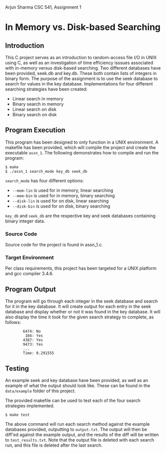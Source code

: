 Arjun Sharma
CSC 541, Assignment 1

# In Memory vs. Disk-based Searching

## Introduction

This C project serves as an introduction to random-access file I/O in UNIX
using C, as well as an investigation of time efficiency isssues associated
with in-memory versus disk-based searching. Two different databases have
been provided, seek.db and key.db. These both contain lists of integers in
binary form. The purpose of the assignment is to use the seek database to
search for values in the key database. Implementations for four 
different searching strategies have been created:

- Linear search in memory
- Binary search in memory
- Linear search on disk
- Binary search on disk

## Program Execution

This program has been designed to only function in a UNIX environment. A
makefile has been provided, which will compile the project and create the
executable ```assn_1```. The following demonstrates how to compile and
run the program:

```
$ make
$ ./assn_1 search_mode key_db seek_db
```

```search_mode``` has four different options:

- ```--mem-lin``` is used for in memory, linear searching
- ```--mem-bin``` is used for in memory, binary searching
- ```--disk-lin``` is used for on disk, linear searching
- ```--disk-bin``` is used for on disk, binary searching

```key_db``` and ```seek_db``` are the respective key and seek databases
containing binary integer data. 

### Source Code

Source code for the project is found in assn_1.c. 

### Target Environment

Per class requirements, this project has been targeted for a UNIX platform
and gcc compiler 3.4.6. 

## Program Output

The program will go through each integer in the seek database and search
for it in the key database. It will create output for each entry in the
seek database and display whether or not it was found in the key database.
It will also display the time it took for the given search strategy to
complete, as follows:

```
        6474: No
         104: Yes
        4387: Yes
        9473: Yes
		...
		Time: 0.291555
```

## Testing

An example seek and key database have been provided, as well as an 
example of what the output should look like. These can be found in the
```data/example``` folder of this project.

The provided makefile can be used to test each of the four search 
strategies implemented. 

```
$ make test
```

The above command will run each search method against the example
databases provided, outputting to ```output.txt```. The output will then
be diff'ed against the example output, and the results of the diff
will be written to ```test_results.txt```. Note that the output file
is deleted with each search run, and this file is deleted after the last
search. 

